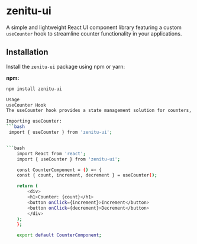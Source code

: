 # zenitu-ui

A simple and lightweight React UI component library featuring a custom `useCounter` hook to streamline counter functionality in your applications.

## Installation

Install the `zenitu-ui` package using npm or yarn:

**npm:**

```bash
npm install zenitu-ui

Usage
useCounter Hook
The useCounter hook provides a state management solution for counters, including functions to increment and decrement the value. This simplifies building counter components in your React applications.

Importing useCounter:
```bash
 import { useCounter } from 'zenitu-ui';


```bash
    import React from 'react';
    import { useCounter } from 'zenitu-ui';

    const CounterComponent = () => {
    const { count, increment, decrement } = useCounter();

    return (
        <div>
        <h1>Counter: {count}</h1>
        <button onClick={increment}>Increment</button>
        <button onClick={decrement}>Decrement</button>
        </div>
    );
    };

    export default CounterComponent;


    